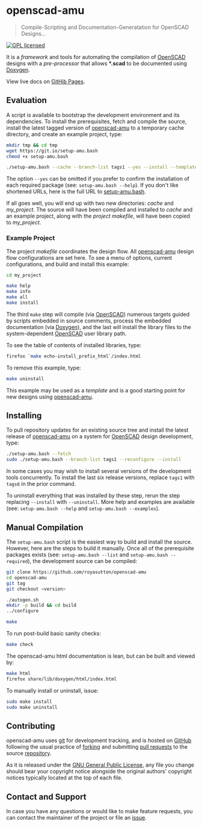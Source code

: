 openscad-amu
============

> Compile-Scripting and Documentation-Generatation for OpenSCAD Designs...

[![GPL licensed](https://img.shields.io/badge/license-GPL-blue.svg?style=flat)](https://raw.githubusercontent.com/royasutton/openscad-amu/master/COPYING)


It is a _framework_ and tools for automating the compilation of
[OpenSCAD] designs with a _pre-processor_ that allows __\*.scad__ to be
documented using [Doxygen].

View live docs on [GitHib Pages](https://royasutton.github.io/openscad-amu).


Evaluation
----------

A script is available to bootstrap the development environment and its
dependencies. To install the prerequisites, fetch and compile the
source, install the latest tagged version of [openscad-amu] to a
temporary cache directory, and create an example project, type:

```bash
mkdir tmp && cd tmp
wget https://git.io/setup-amu.bash
chmod +x setup-amu.bash

./setup-amu.bash --cache --branch-list tags1 --yes --install --template my_project
```

The option `--yes` can be omitted if you prefer to confirm the
installation of each required package (see: `setup-amu.bash --help`).
If you don't like shortened URLs, here is the full URL to
[setup-amu.bash].

If all goes well, you will end up with two new directories: *cache* and
*my_project*. The source will have been compiled and installed to
*cache* and an example project, along with the *project makefile*, will
have been copied to *my_project*.


### Example Project

The project *makefile* coordinates the design flow. All [openscad-amu]
design flow configurations are set here. To see a menu of options,
current configurations, and build and install this example:

```bash
cd my_project

make help
make info
make all
make install
```

The third `make` step will compile (via [OpenSCAD]) numerous targets
guided by scripts embedded in source comments, process the embedded
documentation (via [Doxygen]), and the last will install the library
files to the system-dependent [OpenSCAD] user library path.


To see the table of contents of installed libraries, type:

```bash
firefox `make echo-install_prefix_html`/index.html
```

To remove this example, type:

```bash
make uninstall
```

This example may be used as a *template* and is a good starting point
for new designs using [openscad-amu].


Installing
----------

To pull repository updates for an existing source tree and install the
latest release of [openscad-amu] on a system for [OpenSCAD] design
development, type:

```bash
./setup-amu.bash --fetch
sudo ./setup-amu.bash --branch-list tags1 --reconfigure --install
```

In some cases you may wish to install several versions of the
development tools concurrently. To install the last six release
versions, replace `tags1` with `tags6` in the prior command.

To uninstall everything that was installed by these step, rerun the
step replacing `--install` with `--uninstall`. More help and examples
are available (see: `setup-amu.bash --help` and `setup-amu.bash
--examples`).


Manual Compilation
------------------

The `setup-amu.bash` script is the easiest way to build and install the
source. However, here are the steps to build it manually. Once all of
the prerequisite packages exists (see: `setup-amu.bash --list` and
`setup-amu.bash --required`), the development source can be compiled:

```bash
git clone https://github.com/royasutton/openscad-amu
cd openscad-amu
git tag
git checkout <version>

./autogen.sh
mkdir -p build && cd build
../configure

make
```

To run post-build basic sanity checks:

```bash
make check
```

The openscad-amu html documentation is lean, but can be built and
viewed by:

```bash
make html
firefox share/lib/doxygen/html/index.html
```

To manually install or uninstall, issue:

```bash
sudo make install
sudo make uninstall
```


Contributing
------------

openscad-amu uses [git] for development tracking, and is hosted on
[GitHub] following the usual practice of [forking] and submitting
[pull requests] to the source [repository].

As it is released under the [GNU General Public License], any file you
change should bear your copyright notice alongside the original
authors' copyright notices typically located at the top of each file.


Contact and Support
-------------------

In case you have any questions or would like to make feature requests,
you can contact the maintainer of the project or file an [issue].


[GNU General Public License]: https://www.gnu.org/licenses/gpl.html

[setup-amu.bash]: https://raw.githubusercontent.com/royasutton/openscad-amu/master/share/scripts/setup-amu.bash

[openscad-amu]: https://royasutton.github.io/openscad-amu
[repository]: https://github.com/royasutton/openscad-amu
[issue]: https://github.com/royasutton/openscad-amu/issues

[OpenSCAD]: http://www.openscad.org/

[Doxygen]: http://www.doxygen.nl

[git]: http://git-scm.com/
[GitHub]: http://github.com/
[forking]: http://help.github.com/forking/
[pull requests]: https://help.github.com/articles/about-pull-requests/
